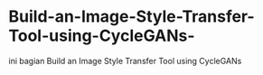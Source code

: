 # Build-an-Image-Style-Transfer-Tool-using-CycleGANs-
ini bagian Build an Image Style Transfer Tool using CycleGANs 
